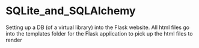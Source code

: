 # SQLite_and_SQLAlchemy
Setting up a DB (of a virtual library) into the Flask website. 
All html files go into the templates folder for the Flask application to pick up the html files to render
